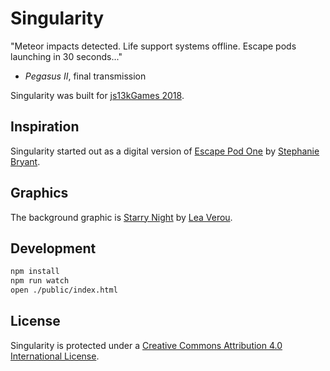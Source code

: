 # Singularity #

"Meteor impacts detected. Life support systems offline. Escape pods launching in 30 seconds..."

- _Pegasus II_, final transmission

Singularity was built for [js13kGames 2018][js13k].

## Inspiration ##

Singularity started out as a digital version of [Escape Pod One][pod] by
[Stephanie Bryant][stephanie].

## Graphics ##

The background graphic is [Starry Night][night] by [Lea Verou][lea].

## Development ##

```bash
npm install
npm run watch
open ./public/index.html
```

## License ##

Singularity is protected under a [Creative Commons Attribution 4.0 International
License][cc].


[js13k]: http://2018.js13kgames.com/ "Andrzej Mazur (js13kGames): HTML5 and JavaScript Game Development Competition in just 13 kilobytes"
[night]: http://lea.verou.me/css3patterns/#starry-night "Lea Verou (CSS Patterns Gallery): Starry Night"
[lea]: http://lea.verou.me/ "Lea Verou: Life on the bleeding edge (of web standards)"
[pod]: https://200wordrpg.github.io/2015/rpg/winner/2015/04/01/EscapePodOne.html "Stephanie Bryant (200 Word RPG): Escape Pod One"
[stephanie]: http://www.mortaine.com/blog/ "Stephanie Bryant: Mortaine's Blog"
[cc]: https://creativecommons.org/licenses/by/4.0/ "Creative Commons Attribution 4.0 International"
